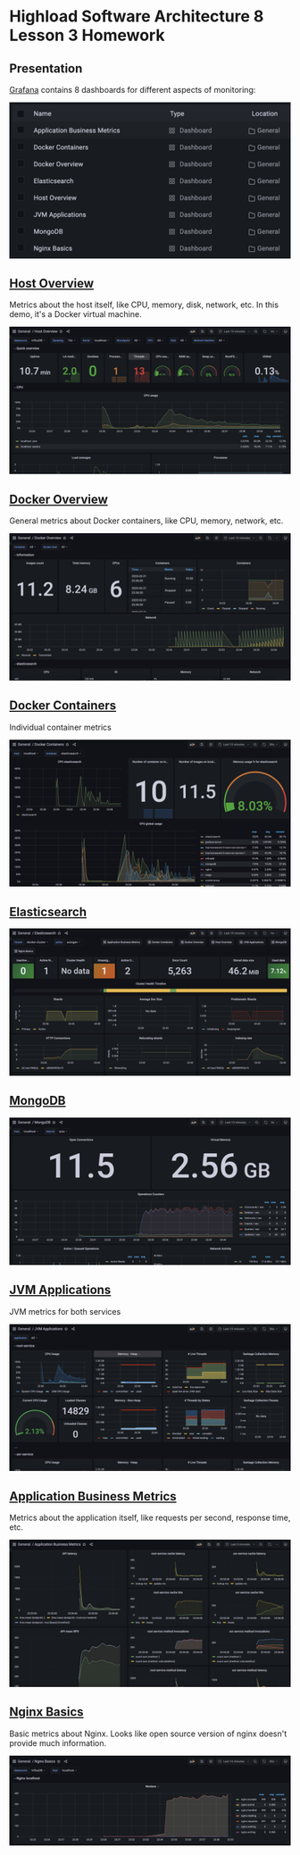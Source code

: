 # Highload Software Architecture 8 Lesson 3 Homework

Presentation
---

[Grafana](http://localhost:3000) contains 8 dashboards for different aspects of monitoring:

![dashboards](docs/dashboards.png "Dashboards")

## [Host Overview](http://localhost:3000/d/hsal2-01/host-overview)

Metrics about the host itself, like CPU, memory, disk, network, etc. In this demo, it's a Docker virtual machine.

![host overview](docs/host.png "Host Overview")

## [Docker Overview](http://localhost:3000/d/hsal2-02/docker-overview)

General metrics about Docker containers, like CPU, memory, network, etc.

![docker overview](docs/docker-overview.png "Docker Overview")

## [Docker Containers](http://localhost:3000/d/hsal2-03/docker-containers)

Individual container metrics

![docker containers](docs/docker-containers.png "Docker Containers")

## [Elasticsearch](http://localhost:3000/d/hsal2-04/elasticsearch)

![elasticsearch](docs/elasticsearch.png "Elasticsearch")

## [MongoDB](http://localhost:3000/d/hsal2-05/mongodb)

![mongodb](docs/mongodb.png "MongoDB")

## [JVM Applications](http://localhost:3000/d/hsal2-06/jvm-applications)

JVM metrics for both services

![jvm applications](docs/jvm-apps.png "JVM Applications")

## [Application Business Metrics](http://localhost:3000/d/hsal2-07/application-business-metrics)

Metrics about the application itself, like requests per second, response time, etc.

![application business metrics](docs/business.png "Application Business Metrics")

## [Nginx Basics](http://localhost:3000/d/hsal2-08/nginx-basics)

Basic metrics about Nginx. Looks like open source version of nginx doesn't  provide much information.

![nginx basics](docs/nginx.png "Nginx Basics")
